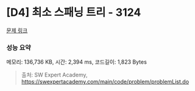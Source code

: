 # [D4] 최소 스패닝 트리 - 3124 

[문제 링크](https://swexpertacademy.com/main/code/problem/problemDetail.do?contestProbId=AV_mSnmKUckDFAWb) 

### 성능 요약

메모리: 136,736 KB, 시간: 2,394 ms, 코드길이: 1,823 Bytes



> 출처: SW Expert Academy, https://swexpertacademy.com/main/code/problem/problemList.do